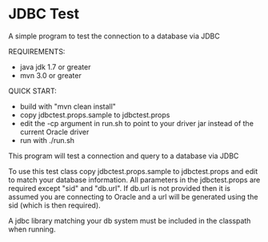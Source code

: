 # JDBC Test
A simple program to test the connection to a database via JDBC

REQUIREMENTS:
 - java jdk 1.7 or greater
 - mvn 3.0 or greater

QUICK START:
 - build with "mvn clean install"
 - copy jdbctest.props.sample to jdbctest.props
 - edit the -cp argument in run.sh to point to your driver jar instead of the current Oracle driver
 - run with ./run.sh


This program will test a connection and query to a database via JDBC
 
To use this test class copy jdbctest.props.sample to jdbctest.props and edit
to match your database information.  All parameters in the jdbctest.props
are required except "sid" and "db.url".  If db.url is not provided then it
is assumed you are connecting to Oracle and a url will be generated using
the sid (which is then required).
 
A jdbc library matching your db system must be included in the classpath when
running.


